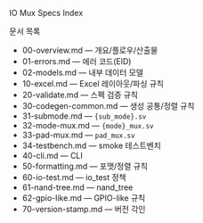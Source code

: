 IO Mux Specs Index

문서 목록
- 00-overview.md — 개요/플로우/산출물
- 01-errors.md — 에러 코드(EID)
- 02-models.md — 내부 데이터 모델
- 10-excel.md — Excel 레이아웃/파싱 규칙
- 20-validate.md — 스펙 검증 규칙
- 30-codegen-common.md — 생성 공통/정렬 규칙
- 31-submode.md — `{sub_mode}.sv`
- 32-mode-mux.md — `{mode}_mux.sv`
- 33-pad-mux.md — `pad_mux.sv`
- 34-testbench.md — smoke 테스트벤치
- 40-cli.md — CLI
- 50-formatting.md — 포맷/정렬 규칙
- 60-io-test.md — io_test 정책
- 61-nand-tree.md — nand_tree
- 62-gpio-like.md — GPIO-like 규칙
- 70-version-stamp.md — 버전 각인

